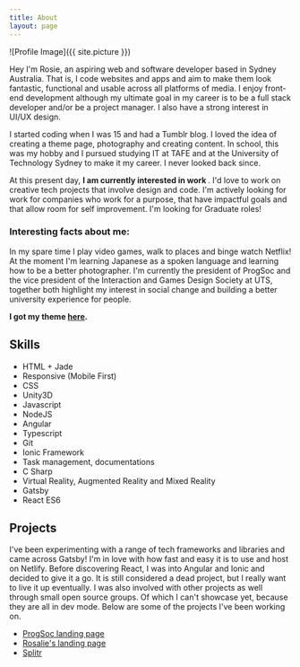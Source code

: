 ```yaml
---
title: About
layout: page
---
```

![Profile Image]({{ site.picture }})

<p>
	Hey I'm Rosie, an aspiring web and software developer based in Sydney Australia. That is, I code websites and apps and aim to make them look fantastic, functional and usable across all platforms of media. I enjoy front-end development although my ultimate goal in my career is to be a full stack developer and/or be a project manager.  I also have a strong interest in UI/UX design.
</p>

<p> 
	I started coding when I was 15 and had a Tumblr blog. I loved the idea of creating a theme page, photography and creating content. In school, this was my hobby and I pursued studying IT at TAFE and at the University of Technology Sydney to make it my career. I never looked back since. 
</p>

<p> 
	At this present day, <strong>I am currently interested in work </strong>. I'd love to work on creative tech projects that involve design and code. I'm actively looking for work for companies who work for a purpose, that have impactful goals and that allow room for self improvement. I'm looking for Graduate roles!
</p>

<h3>Interesting facts about me:</h3>
<p> 
	In my spare time I play video games, walk to places and binge watch Netflix! At the moment I'm learning Japanese as a spoken language and learning how to be a better photographer. I'm currently the president of ProgSoc and the vice president of the Interaction and Games Design Society at UTS, together both highlight my interest in social change and building a better university experience for people. 
</p>

<p> <strong> I got my theme <a href="https://github.com/sergiokopplin/indigo">here</a>. </strong></p>

<h2>Skills</h2>

<ul class="skill-list">
	<li>HTML + Jade </li>
	<li>Responsive (Mobile First)</li>
	<li>CSS</li>
	<li>Unity3D</li>
	<li>Javascript</li>
	<li>NodeJS</li>
	<li>Angular</li>
	<li>Typescript</li>
	<li>Git</li>
	<li>Ionic Framework</li>
	<li>Task management, documentations</li>
	<li>C Sharp</li>
	<li>Virtual Reality, Augmented Reality and Mixed Reality</li>
	<li>Gatsby</li>
	<li>React ES6</li>
</ul>

<h2>Projects</h2>

<p> 
	I've been experimenting with a range of tech frameworks and libraries and came across Gatsby! I'm in love with how fast and easy it is to use and host on Netlify. Before discovering React, I was into Angular and Ionic and decided to give it a go. It is still considered a dead project, but I really want to live it up eventually. I was also involved with other projects as well through small open source groups. Of which I can't showcase yet, because they are all in dev mode. Below are some of the projects I've been working on. 
</p>


<ul>
	<li><a href="https://nifty-hawking-a6801e.netlify.com/">ProgSoc landing page</a></li>
	<li><a href="https://romantic-ramanujan-1c0448.netlify.com/">Rosalie's landing page</a></li>
	<li><a href="https://github.com/developerpeachy/Splitr">Splitr</a></li>
</ul>